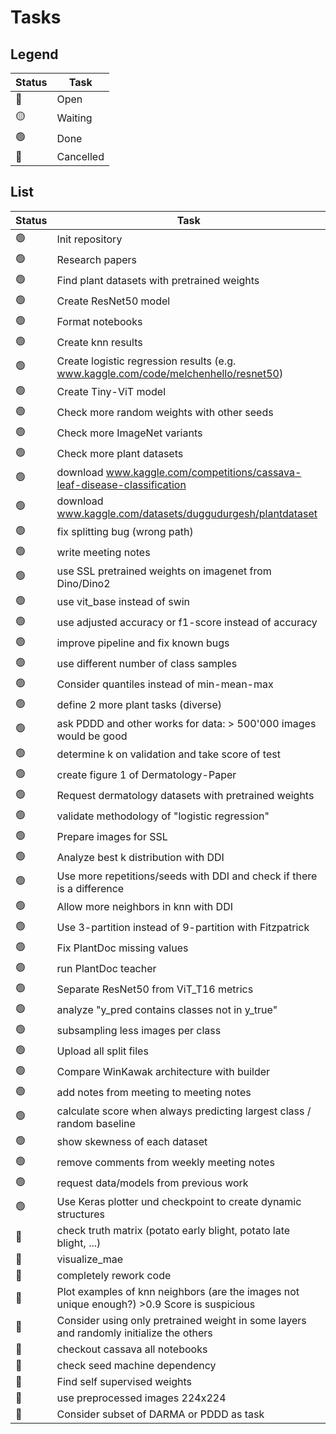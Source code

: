 # Tasks

## Legend

| Status | Task      |
| ------ | --------- |
| 🔵     | Open      |
| 🟡     | Waiting   |
| 🟢     | Done      |
| 🔴     | Cancelled |

## List

| Status | Task                                                                                        |
| ------ | ------------------------------------------------------------------------------------------- |
| 🟢     | Init repository                                                                             |
| 🟢     | Research papers                                                                             |
| 🟢     | Find plant datasets with pretrained weights                                                 |
| 🟢     | Create ResNet50 model                                                                       |
| 🟢     | Format notebooks                                                                            |
| 🟢     | Create knn results                                                                          |
| 🟢     | Create logistic regression results (e.g. www.kaggle.com/code/melchenhello/resnet50)         |
| 🟢     | Create Tiny-ViT model                                                                       |
| 🟢     | Check more random weights with other seeds                                                  |
| 🟢     | Check more ImageNet variants                                                                |
| 🟢     | Check more plant datasets                                                                   |
| 🟢     | download www.kaggle.com/competitions/cassava-leaf-disease-classification                    |
| 🟢     | download www.kaggle.com/datasets/duggudurgesh/plantdataset                                  |
| 🟢     | fix splitting bug (wrong path)                                                              |
| 🟢     | write meeting notes                                                                         |
| 🟢     | use SSL pretrained weights on imagenet from Dino/Dino2                                      |
| 🟢     | use vit_base instead of swin                                                                |
| 🟢     | use adjusted accuracy or f1-score instead of accuracy                                       |
| 🟢     | improve pipeline and fix known bugs                                                         |
| 🟢     | use different number of class samples                                                       |
| 🟢     | Consider quantiles instead of min-mean-max                                                  |
| 🟢     | define 2 more plant tasks (diverse)                                                         |
| 🟢     | ask PDDD and other works for data: > 500'000 images would be good                           |
| 🟢     | determine k on validation and take score of test                                            |
| 🟢     | create figure 1 of Dermatology-Paper                                                        |
| 🟢     | Request dermatology datasets with pretrained weights                                        |
| 🟢     | validate methodology of "logistic regression"                                               |
| 🟢     | Prepare images for SSL                                                                      |
| 🟢     | Analyze best k distribution with DDI                                                        |
| 🟢     | Use more repetitions/seeds with DDI and check if there is a difference                      |
| 🟢     | Allow more neighbors in knn with DDI                                                        |
| 🟢     | Use 3-partition instead of 9-partition with Fitzpatrick                                     |
| 🟢     | Fix PlantDoc missing values                                                                 |
| 🟢     | run PlantDoc teacher                                                                        |
| 🟢     | Separate ResNet50 from ViT_T16 metrics                                                      |
| 🟢     | analyze "y_pred contains classes not in y_true"                                             |
| 🟢     | subsampling less images per class                                                           |
| 🟢     | Upload all split files                                                                      |
| 🟢     | Compare WinKawak architecture with builder                                                  |
| 🟢     | add notes from meeting to meeting notes                                                     |
| 🟢     | calculate score when always predicting largest class / random baseline                      |
| 🟢     | show skewness of each dataset                                                               |
| 🟢     | remove comments from weekly meeting notes                                                   |
| 🟢     | request data/models from previous work                                                      |
| 🟢     | Use Keras plotter und checkpoint to create dynamic structures                               |
| 🔵     | check truth matrix (potato early blight, potato late blight, ...)                           |
| 🔵     | visualize_mae                                                                               |
| 🔵     | completely rework code                                                                      |
| 🔵     | Plot examples of knn neighbors (are the images not unique enough?) >0.9 Score is suspicious |
| 🔵     | Consider using only pretrained weight in some layers and randomly initialize the others     |
| 🔴     | checkout cassava all notebooks                                                              |
| 🔴     | check seed machine dependency                                                               |
| 🔴     | Find self supervised weights                                                                |
| 🔴     | use preprocessed images 224x224                                                             |
| 🔴     | Consider subset of DARMA or PDDD as task                                                    |
